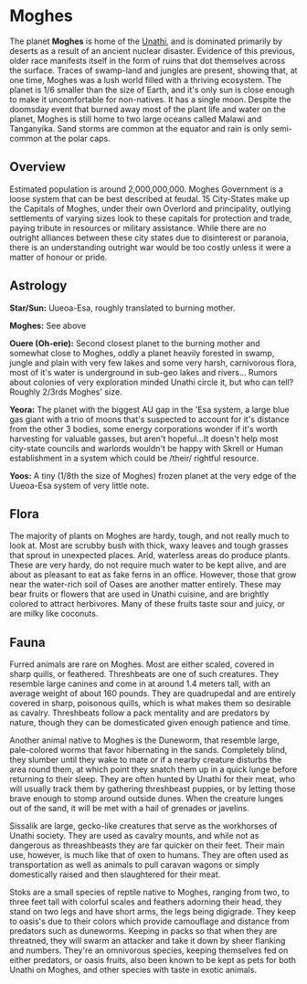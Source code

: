 # Moghes 

The planet **Moghes** is home of the [Unathi](baystation12.net/unathi), and is dominated primarily by deserts as a result of an ancient nuclear disaster. Evidence of this previous, older race manifests itself in the form of ruins that dot themselves across the surface. Traces of swamp-land and jungles are present, showing that, at one time, Moghes was a lush world filled with a thriving ecosystem. The planet is 1/6 smaller than the size of Earth, and it's only sun is close enough to make it uncomfortable for non-natives. It has a single moon. Despite the doomsday event that burned away most of the plant life and water on the planet, Moghes is still home to two large oceans called Malawi and Tanganyika. Sand storms are common at the equator and rain is only semi-common at the polar caps.

## Overview

Estimated population is around 2,000,000,000. Moghes Government is a loose system that can be best described at feudal. 15 City-States make up the Capitals of Moghes, under their own Overlord and principality, outlying settlements of varying sizes look to these capitals for protection and trade, paying tribute in resources or military assistance. While there are no outright alliances between these city states due to disinterest or paranoia, there is an understanding outright war would be too costly unless it were a matter of honour or pride.

## Astrology

**Star/Sun:** Uueoa-Esa, roughly translated to burning mother.

**Moghes:** See above

**Ouere (Oh-erie):** Second closest planet to the burning mother and somewhat close to Moghes, oddly a planet heavily forested in swamp, jungle and plain with very few lakes and some very harsh, carnivorous flora, most of it's water is underground in sub-geo lakes and rivers... Rumors about colonies of very exploration minded Unathi circle it, but who can tell? Roughly 2/3rds Moghes' size.

**Yeora:** The planet with the biggest AU gap in the 'Esa system, a large blue gas giant with a trio of moons that's suspected to account for it's distance from the other 3 bodies, some energy corporations wonder if it's worth harvesting for valuable gasses, but aren't hopeful...It doesn't help most city-state councils and warlords wouldn't be happy with Skrell or Human establishment in a system which could be /their/ rightful resource.

**Yoos:** A tiny (1/8th the size of Moghes) frozen planet at the very edge of the Uueoa-Esa system of very little note.

## Flora

The majority of plants on Moghes are hardy, tough, and not really much to look at. Most are scrubby bush with thick, waxy leaves and tough grasses that sprout in unexpected places. Arid, waterless areas do produce plants. These are very hardy, do not require much water to be kept alive, and are about as pleasant to eat as fake ferns in an office. However, those that grow near the water-rich soil of Oases are another matter entirely. These may bear fruits or flowers that are used in Unathi cuisine, and are brightly colored to attract herbivores. Many of these fruits taste sour and juicy, or are milky like coconuts.

## Fauna

Furred animals are rare on Moghes. Most are either scaled, covered in sharp quills, or feathered. Threshbeats are one of such creatures. They resemble large canines and come in at around 1.4 meters tall, with an average weight of about 160 pounds. They are quadrupedal and are entirely covered in sharp, poisonous quills, which is what makes them so desirable as cavalry. Threshbeats follow a pack mentality and are predators by nature, though they can be domesticated given enough patience and time.

Another animal native to Moghes is the Duneworm, that resemble large, pale-colored worms that favor hibernating in the sands. Completely blind, they slumber until they wake to mate or if a nearby creature disturbs the area round them, at which point they snatch them up in a quick lunge before returning to their sleep. They are often hunted by Unathi for their meat, who will usually track them by gathering threshbeast puppies, or by letting those brave enough to stomp around outside dunes. When the creature lunges out of the sand, it will be met with a hail of grenades or javelins.

Sissalik are large, gecko-like creatures that serve as the workhorses of Unathi society. They are used as cavalry mounts, and while not as dangerous as threashbeasts they are far quicker on their feet. Their main use, however, is much like that of oxen to humans. They are often used as transportation as well as animals to pull caravan wagons or simply domestically raised and then slaughtered for their meat.

Stoks are a small species of reptile native to Moghes, ranging from two, to three feet tall with colorful scales and feathers adorning their head, they stand on two legs and have short arms, the legs being digigrade. They keep to oasis's due to their colors which provide camouflage and distance from predators such as duneworms. Keeping in packs so that when they are threatned, they will swarm an attacker and take it down by sheer flanking and numbers. They're an omnivorous species, keeping themselves fed on either predators, or oasis fruits, also been known to be kept as pets for both Unathi on Moghes, and other species with taste in exotic animals.


  